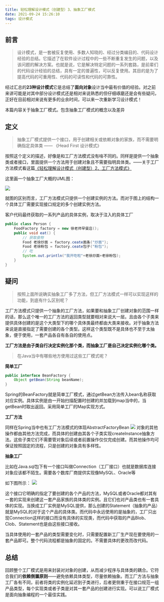 ```yaml
---
title: 轻松理解设计模式（创建型）3、抽象工厂模式
date: 2021-09-24 15:26:10
tags: 设计模式
---
```


## 前言

>设计模式，是一套被反复使用、多数人知晓的、经过分类编目的、代码设计经验的总结。它描述了在软件设计过程中的一些不断重复发生的问题，以及该问题的解决方案。也就是说，它是解决特定问题的一系列套路，是前辈们的代码设计经验的总结，具有一定的普遍性，可以反复使用。其目的是为了提高代码的可重用性、代码的可读性和代码的可靠性。

经过汇总的**23种设计模式**它是总结了**面向对象**设计当中最有价值的经验。对之前来讲可能是对其中部分设计模式还是相对来说熟悉的但仔细琢磨还是会有些疑问，正好在目前相对来说有更多的业余时间，可以来一次重新学习设计模式！

本篇内容关于抽象工厂模式。包含抽象工厂模式的概念以及差异

## 定义

> 抽象工厂模式提供一个接口，用于创建相关或依赖对象的家族，而不需要明确指定具体类 —— 《Head First 设计模式》

按照这个定义的描述，好像是和工厂方法模式没有啥不同的。同样是提供一个抽象类或者接口，里面提供一个方法用于创建对象且不需要指明具体类。——关于工厂方法模式看这篇[《轻松理解设计模式（创建型）2、工厂方法模式》](https://mp.weixin.qq.com/s/BiCKzGzVxTgwMVoKZxhKTg)

这里画一个抽象工厂大概的UML图：

![](https://gitee-imagehost.oss-cn-beijing.aliyuncs.com/image_host/2021-9-22/1632298582291-%E6%8A%BD%E8%B1%A1%E5%B7%A5%E5%8E%82%E6%A8%A1%E5%BC%8F%20(1).png)


就图的区别而言，工厂方法模式只提供一个创建实例的方法。而对于图上的结构一个具体工厂需要实现接口规定的多个创建实例方法。

客户代码最终获取的一系列产品的具体实例，取决于注入的具体工厂
```java
public class Person {
    FoodFactory factory = new 徐老师早餐店();
    public void eat() {
        // 获取食物
        Food 老徐炒面 = factory.ceate面条("炒面");
        Food 老徐粉包 = factory.ceate包子("粉包");
        // 吃
        System.out.println("我开吃啦"+老徐炒面+老徐粉包);
    }
}
```

## 疑问
> 按照上面所说确实抽象工厂多了方法，但工厂方法模式一样可以实现这样的功能，到底有什么区别呢？

工厂方法模式只提供一个抽象的工厂方法，如果要和抽象工厂创建对象的范围一样的话，那么这个唯一的工厂方法的返回类型就要相对来说大一层。且由各个子类来提供具体创建的是这个大类型下的哪个具体类最终都由大类来接收。对于抽象方法来说是直接指定了需要创建的各个类型。这样这个类型既不是具体也不至于太抽象，便于使用，一套产品各自有各自的使用点。

**工厂方法是由子类自行决定实例化那个类，而抽象工厂是自己决定实例化哪个类。**

> 在Java当中有哪些地方使用过这些工厂模式呢？

**简单工厂**
```java
public interface BeanFactory {
    Object getBean(String beanName);
}
```
Spring的BeanFactory就是简单工厂模式，通过getBean方法传入bean名称获取对应实例。具体实例是由一开始扫描配置时创建的并加载到map当中的，当getBean时取出返回。采用简单工厂的Map实现方式。

**工厂方法**

同样在Spring当中也有工厂方法模式的体现AbstractFactoryBean
![](https://gitee-imagehost.oss-cn-beijing.aliyuncs.com/image_host/2021-9-23/1632403489417-image.png)
对象的其他操作都由其他方法完成，而具体的创建由其各个子类实现createInstance抽象方法。这些子类它们不需要管对象后续或者前置操作仅仅完成创建。而其他操作均可保证按照固定的流程，只是创建的对象具有多样性。


**抽象工厂**

比如在Java.sql包下有一个接口叫做Connection（工厂接口）也就是数据库连接对象应该都不陌生。需要各个数库厂商提供实现像MySQL、Oracle等

如下图所示：
![](https://gitee-imagehost.oss-cn-beijing.aliyuncs.com/image_host/2021-9-22/1632301666462-image.png)

这个接口它明确的指定了要创建的各个产品的方法，MySQL或者Oracle都对其有一套的实现来创建这一套产品家族的具体类的实例。且它们也对产品类也有一套具体的实现。当换成工厂实例是MySQL提供，那么创建的Statement（抽象的产品）就是MySQL的对于这个产品的具体类。而代码中永远使用的是抽象的，工厂只出现Connection这样的接口而没有具体的实现类，而代码中获取的产品Blob、Clob、Statement也是由这些接口接收。

当具体使用的一套产品的类型需要变化时，只需要配置新工厂生产现在要使用的一套产品即可。整个代码流程都是抽象的固定的。不需要具体的更改而改代码。

## 总结

回顾整个工厂模式是用来封装对对象的创建，从而减少程序与具体类的耦合。它符合我们的**依赖倒置原则**——避免依赖具体类型，尽量依赖抽象。而工厂方法与抽象工厂各有不同，前者将类的实例化延迟到子类进行，后者更侧重于在接口规范一组产品类型，每个实现类或者子类是对其一套产品的创建进行实现。可以说工厂模式是面向抽象编程的一个最佳实践。